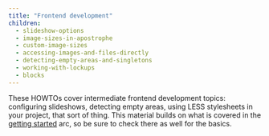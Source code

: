 ```yaml
---
title: "Frontend development"
children:
  - slideshow-options
  - image-sizes-in-apostrophe
  - custom-image-sizes
  - accessing-images-and-files-directly
  - detecting-empty-areas-and-singletons
  - working-with-lockups
  - blocks
---
```


These HOWTOs cover intermediate frontend development topics: configuring slideshows, detecting empty areas, using LESS stylesheets in your project, that sort of thing. This material builds on what is covered in the [getting started](../getting-started/index.html) arc, so be sure to check there as well for the basics.
